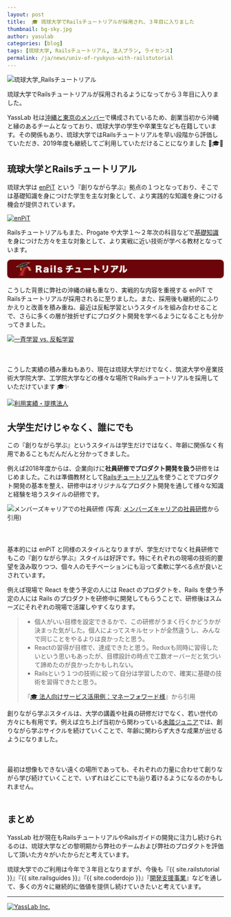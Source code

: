 ```yaml
---
layout: post
title:  🎓 琉球大学でRailsチュートリアルが採用され、３年目に入りました
thumbnail: bg-sky.jpg
author: yasulab
categories: [blog]
tags: [琉球大学, Railsチュートリアル, 法人プラン, ライセンス]
permalink: /ja/news/univ-of-ryukyus-with-railstutorial
---
```


![琉球大学_Railsチュートリアル](https://i.gyazo.com/7406086e6e52822e792c28bfb7225f1a.png)

琉球大学でRailsチュートリアルが採用されるようになってから３年目に入りました。

YassLab 社は[沖縄と東京のメンバー](https://yasslab.jp/ja/#members)で構成されているため、創業当初から沖縄と縁のあるチームとなっており、琉球大学の学生や卒業生なども在籍しています。その関係もあり、琉球大学ではRailsチュートリアルを早い段階から評価していただき、2019年度も継続してご利用していただけることになりました 🤝🎓✨

## 琉球大学とRailsチュートリアル

琉球大学は [enPiT](http://www.enpit.jp/) という『創りながら学ぶ』拠点の１つとなっており、そこでは基礎知識を身につけた学生を主な対象として、より実践的な知識を身につける機会が提供されています。

[![enPiT](https://i.gyazo.com/71bcec22d6498d823564578062fb209f.png)](http://www.enpit.jp/)

Railsチュートリアルもまた、Progate や大学１〜２年次の科目などで[基礎知識](https://railstutorial.jp/chapters/beginning?version=5.1#sec-prerequisites)を身につけた方々を主な対象として、より実戦に近い技術が学べる教材となっています。

[![Railsチュートリアル](/img/header-railstutorial.png)](https://railstutorial.jp/)

こうした背景に弊社の沖縄の縁も重なり、実戦的な内容を重視する enPiT でRailsチュートリアルが採用されるに至りました。また、採用後も継続的にふりかえりと改善を積み重ね、最近は反転学習というスタイルを組み合わせることで、さらに多くの層が挫折せずにプロダクト開発を学べるようになることも分かってきました。

[![一斉学習 vs. 反転学習](https://i.gyazo.com/1c47e531994e2f959cf6281c8f97e501.png)](https://speakerdeck.com/yasslab/aws-award-at-fukuoka-ruby-2019?slide=12)

<div style="margin-bottom: 50px;">
  <script async class="speakerdeck-embed" data-id="6e2509dc377644c480c230ba57ff22e0" data-ratio="1.33333333333333" src="//speakerdeck.com/assets/embed.js"></script>
</div>

こうした実績の積み重ねもあり、現在は琉球大学だけでなく、筑波大学や産業技術大学院大学、工学院大学などの様々な場所でRailsチュートリアルを採用していただけています 🎓✨

[![利用実績・提携法人](https://i.gyazo.com/c854a1e335ac52c452528842edb7128e.png)](https://railstutorial.jp/#partners)


## 大学生だけじゃなく、誰にでも

この『創りながら学ぶ』というスタイルは学生だけではなく、年齢に関係なく有用であることもだんだんと分かってきました。

例えば2018年度からは、企業向けに**社員研修でプロダクト開発を扱う**研修をはじめました。これは準備教材として[Railsチュートリアル](https://railstutorial.jp/)を使うことでプロダクト開発の基本を整え、研修中はオリジナルなプロダクト開発を通して様々な知識と経験を培うスタイルの研修です。

<div class="center" style="padding-bottom: 40px;">
  <img alt="メンバーズキャリアでの社員研修" src="https://yasslab.jp/img/posts/members-career-talk.jpg">
  (写真: <a href="https://yasslab.jp/ja/news/railstutorial-at-members-career">メンバーズキャリアの社員研修</a>から引用)
</div>

基本的には enPiT と同様のスタイルとなりますが、学生だけでなく社員研修でもこの『創りながら学ぶ』スタイルは好評です。特にそれぞれの現場の技術的要望を汲み取りつつ、個々人のモチベーションにも沿って柔軟に学べる点が良いとされています。

例えば現場で React を使う予定の人には React のプロダクトを、Rails を使う予定の人には Rails のプロダクトを研修中に開発してもらうことで、研修後はスムーズにそれぞれの現場で活躍しやすくなります。

> - 個人がいい目標を設定できるかで、この研修がうまく行くかどうかが決まった気がした。個人によってスキルセットが全然違うし、みんなで同じことをやるよりは良かったと思う。
> - Reactの習得が目標で、達成できたと思う。Reduxも同時に習得したいという思いもあったが、目標設計の時点で工数オーバーだと気づいて諦めたのが良かったかもしれない。
> - Railsという１つの技術に絞って自分は学習したので、確実に基礎の技術を習得できたと思う。
>
> 『[🎓 法人向けサービス活用例：マネーフォワード様](https://yasslab.jp/ja/news/learning-by-making)』から引用

創りながら学ぶスタイルは、大学の講義や社員の研修だけでなく、若い世代の方々にも有用です。例えば立ち上げ当初から関わっている[未踏ジュニア](https://jr.mitou.org/)では、創りながら学ぶサイクルを続けていくことで、年齢に関わらず大きな成果が出せるようになりました。

<div style="margin-bottom: 50px; text-align:center">
  <script async class="speakerdeck-embed" data-id="84478dc5774b42739288c8424b10177e" data-ratio="1.33333333333333" src="//speakerdeck.com/assets/embed.js"></script>
</div>

最初は想像もできない遠くの場所であっても、それぞれの力量に合わせて創りながら学び続けていくことで、いずれはどこにでも辿り着けるようになるのかもしれません。

<div style="margin-bottom: 50px; text-align:center">
  <script async class="speakerdeck-embed" data-id="ee19ff2514724ee2b345068cfd37581c" data-ratio="1.33333333333333" src="//speakerdeck.com/assets/embed.js"></script>
</div>



## まとめ

YassLab 社が現在もRailsチュートリアルやRailsガイドの開発に注力し続けられるのは、琉球大学などの黎明期から弊社のチームおよび弊社のプロダクトを評価して頂いた方々がいたからだと考えています。

琉球大学でのご利用は今年で３年目となりますが、今後も『{{ site.railstutorial }}』『{{ site.railsguides }}』『{{ site.coderdojo }}』『[開発支援事業](/ja/agile)』などを通して、多くの方々に継続的に価値を提供し続けていきたいと考えています。

-----

[![YassLab Inc.](/img/logos/800x200.png)](/)


